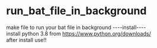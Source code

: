 # run_bat_file_in_background
 make file to run your bat file in background
----install----<br>
install python 3.8 from https://www.python.org/downloads/<br>
after install use!!